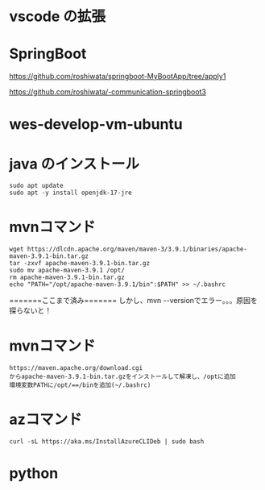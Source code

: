 # vscode の拡張


# SpringBoot

https://github.com/roshiwata/springboot-MyBootApp/tree/apply1

https://github.com/roshiwata/-communication-springboot3


# wes-develop-vm-ubuntu


# java のインストール

```
sudo apt update
sudo apt -y install openjdk-17-jre
```



# mvnコマンド
```
wget https://dlcdn.apache.org/maven/maven-3/3.9.1/binaries/apache-maven-3.9.1-bin.tar.gz
tar -zxvf apache-maven-3.9.1-bin.tar.gz
sudo mv apache-maven-3.9.1 /opt/
rm apache-maven-3.9.1-bin.tar.gz
echo "PATH="/opt/apache-maven-3.9.1/bin":$PATH" >> ~/.bashrc
```

=======ここまで済み=======
しかし、mvn --versionでエラー。。。原因を探らないと！


# mvnコマンド
```
https://maven.apache.org/download.cgi
からapache-maven-3.9.1-bin.tar.gzをインストールして解凍し、/optに追加
環境変数PATHに/opt/==/binを追加(~/.bashrc)
```

# azコマンド
```
curl -sL https://aka.ms/InstallAzureCLIDeb | sudo bash
```


# python

```

```
